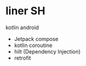 # liner SH
kotlin android

* Jetpack compose
* kotlin coroutine
* hilt (Dependency Injection)
* retrofit
